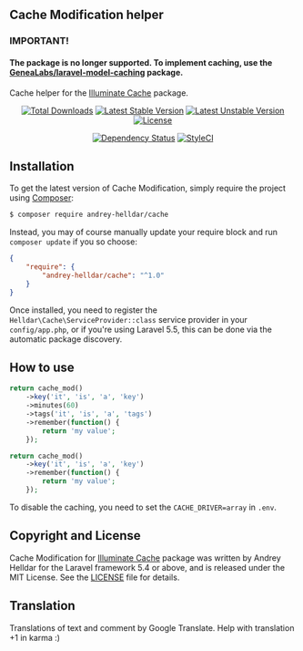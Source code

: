 ## Cache Modification helper

### IMPORTANT!
#### The package is no longer supported. To implement caching, use the [GeneaLabs/laravel-model-caching](https://github.com/GeneaLabs/laravel-model-caching) package.


Cache helper for the [Illuminate Cache](https://github.com/illuminate/cache) package.


<p align="center">
<a href="https://packagist.org/packages/andrey-helldar/cache"><img src="https://img.shields.io/packagist/dt/andrey-helldar/cache.svg?style=flat-square" alt="Total Downloads" /></a>
<a href="https://packagist.org/packages/andrey-helldar/cache"><img src="https://poser.pugx.org/andrey-helldar/cache/v/stable?format=flat-square" alt="Latest Stable Version" /></a>
<a href="https://packagist.org/packages/andrey-helldar/cache"><img src="https://poser.pugx.org/andrey-helldar/cache/v/unstable?format=flat-square" alt="Latest Unstable Version" /></a>
<a href="https://github.com/andrey-helldar/cache"><img src="https://poser.pugx.org/andrey-helldar/cache/license?format=flat-square" alt="License" /></a>
</p>


<p align="center">
<a href='https://packagist.org/packages/andrey-helldar/cache'><img src='https://img.shields.io/librariesio/github/andrey-helldar/cache.svg?style=flat-square' alt="Dependency Status" /></a>
<a href="https://styleci.io/repos/119809288"><img src="https://styleci.io/repos/119809288/shield" alt="StyleCI" /></a>
</p>

## Installation

To get the latest version of Cache Modification, simply require the project using [Composer](https://getcomposer.org/):

```bash
$ composer require andrey-helldar/cache
```

Instead, you may of course manually update your require block and run `composer update` if you so choose:

```json
{
    "require": {
        "andrey-helldar/cache": "^1.0"
    }
}
```

Once installed, you need to register the `Helldar\Cache\ServiceProvider::class` service provider in your `config/app.php`, or if you're using Laravel 5.5, this can be done via the automatic package discovery.


## How to use

```php
return cache_mod()
    ->key('it', 'is', 'a', 'key')
    ->minutes(60)
    ->tags('it', 'is', 'a', 'tags')
    ->remember(function() {
        return 'my value';
    });

return cache_mod()
    ->key('it', 'is', 'a', 'key')
    ->remember(function() {
        return 'my value';
    });
```

To disable the caching, you need to set the `CACHE_DRIVER=array` in `.env`.


## Copyright and License

Cache Modification for [Illuminate Cache](https://github.com/illuminate/cache) package was written by Andrey Helldar for the Laravel framework 5.4 or above, and is released under the MIT License. See the [LICENSE](LICENSE) file for details.


## Translation

Translations of text and comment by Google Translate. Help with translation +1 in karma :)

